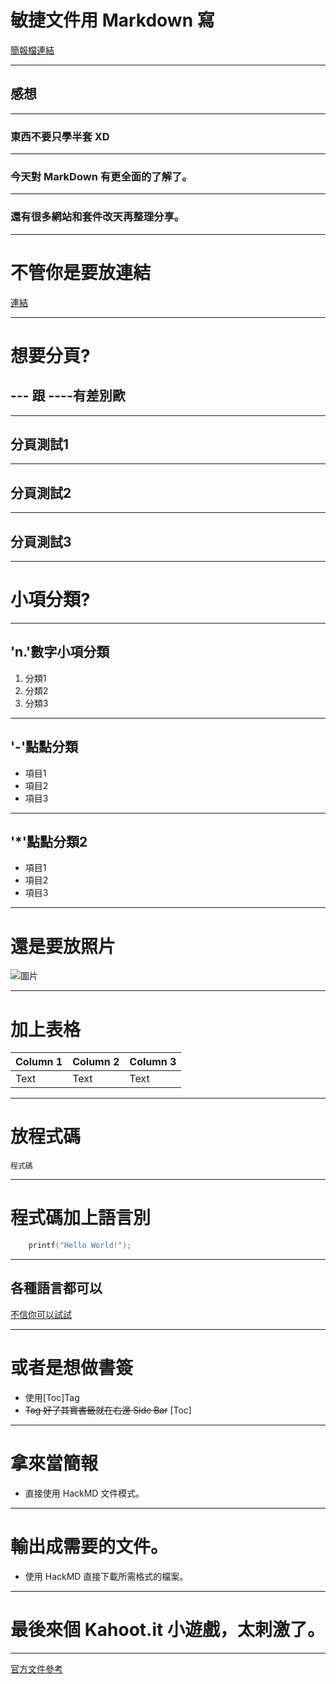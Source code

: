 敏捷文件用 Markdown 寫
===
[簡報檔連結](https://hackmd.io/p/ryNkPIrwb#/)

---

## 感想
----

### 東西不要只學半套 XD

----

### 今天對 MarkDown 有更全面的了解了。

----

### 還有很多網站和套件改天再整理分享。

---



# 不管你是要放連結
[連結](https://hackmd.io/CYVhE5gUwMxhaALFA7AYyeAbBgRgZjRCQCYBGXNbADhUkSA=?both)

---

# 想要分頁?
## --- 跟 ----有差別歐

----

## 分頁測試1

----

## 分頁測試2

----

## 分頁測試3

---

# 小項分類?

----

## 'n.'數字小項分類
1. 分類1
2. 分類2
3. 分類3

----

## '-'點點分類
- 項目1
- 項目2
- 項目3

----

## '\*'點點分類2
* 項目1
* 項目2
* 項目3

----

# 還是要放照片
![圖片](https://i.imgur.com/6NhISNG.jpg)

---

# 加上表格
| Column 1 | Column 2 | Column 3 |
| -------- | -------- | -------- |
| Text     | Text     | Text     |


---

# 放程式碼
    程式碼

---


# 程式碼加上語言別

```C
    printf("Hello World!");
```

---

## 各種語言都可以
[不信你可以試試](https://en.wikipedia.org/wiki/List_of_programming_languages)

---


# 或者是想做書簽
- 使用[Toc]Tag
- ~~Tag 好了其實書籤就在右邊 Side Bar~~
[Toc]


---

# 拿來當簡報
- 直接使用 HackMD 文件模式。

---

# 輸出成需要的文件。
- 使用 HackMD 直接下載所需格式的檔案。

---


# 最後來個 Kahoot.it 小遊戲，太刺激了。

---

[官方文件參考](https://hackmd.io/features#share-notes)
